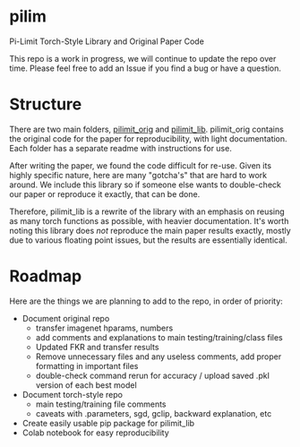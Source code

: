 # pilim
Pi-Limit Torch-Style Library and Original Paper Code

This repo is a work in progress, we will continue to update the repo over time. Please feel free to add an Issue if you find a bug or have a question.


# Structure

There are two main folders, [pilimit_orig](pilimit_orig) and [pilimit_lib](pilimit_lib). pilimit_orig contains the original code for the paper for reproducibility, with light documentation. Each folder has a separate readme with instructions for use.

After writing the paper, we found the code difficult for re-use. Given its highly specific nature, here are many "gotcha's" that are hard to work around. We include this library so if someone else wants to double-check our paper or reproduce it exactly, that can be done. 

Therefore, pilimit_lib is a rewrite of the library with an emphasis on reusing as many torch functions as possible, with heavier documentation. It's worth noting this library does *not* reproduce the main paper results exactly, mostly due to various floating point issues, but the results are essentially identical.

# Roadmap

Here are the things we are planning to add to the repo, in order of priority:

- Document original repo
  - transfer imagenet hparams, numbers
  - add comments and explanations to main testing/training/class files
  - Updated FKR and transfer results
  - Remove unnecessary files and any useless comments, add proper formatting in important files
  - double-check command rerun for accuracy / upload saved .pkl version of each best model
- Document torch-style repo
  - main testing/training file comments 
  - caveats with .parameters, sgd, gclip, backward explanation, etc
- Create easily usable pip package for pilimit_lib
- Colab notebook for easy reproducibility